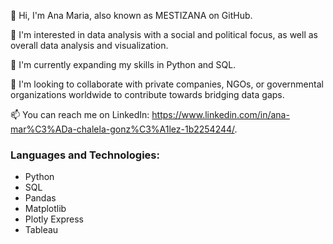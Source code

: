 👋 Hi, I'm Ana Maria, also known as MESTIZANA on GitHub.

👀 I'm interested in data analysis with a social and political focus, as well as overall data analysis and visualization.

🌱 I'm currently expanding my skills in Python and SQL.

💞️ I'm looking to collaborate with private companies, NGOs, or governmental organizations worldwide to contribute towards bridging data gaps.

📫 You can reach me on LinkedIn: https://www.linkedin.com/in/ana-mar%C3%ADa-chalela-gonz%C3%A1lez-1b2254244/.

<!---
mestizana/mestizana is a ✨ special ✨ repository because its `README.md` (this file) appears on your GitHub profile.
You can click the Preview link to take a look at your changes.
--->

### Languages and Technologies:
- Python
- SQL
- Pandas
- Matplotlib
- Plotly Express
- Tableau
